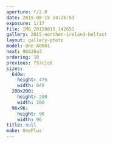 ```yaml
---
aperture: f/2.0
date: 2015-08-15 14:26:53
exposure: 1/17
file: IMG_20150815_142651
gallery: 2015-northen-ireland-belfast
layout: gallery-photo
model: One A0001
next: 9b828a3
ordering: 18
previous: f57c1c6
sizes:
  640w:
    height: 475
    width: 640
  200x200:
    height: 200
    width: 200
  96x96:
    height: 96
    width: 96
title: null
make: OnePlus
---
```

